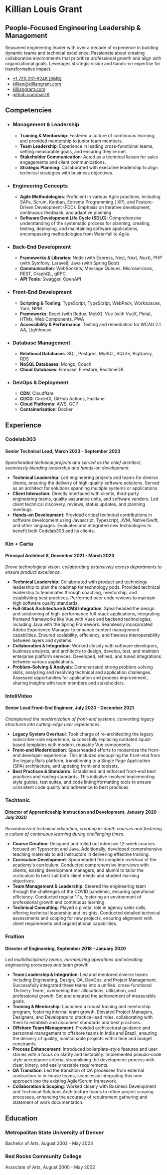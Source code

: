 # Killian Louis Grant

## People-Focused Engineering Leadership & Management

Seasoned engineering leader with over a decade of experience in building dynamic teams and technical excellence.
Passionate about creating collaborative environments that prioritize professional growth and align with organizational
goals. Leverages strategic vision and hands-on expertise for transformative impact.

- [+1 720 231-9248 [SMS]](sms:+17202319248)
- [killian@killiangrant.com](mailto:killian@killiangrant.com)
- [killiangrant.com](https://www.killiangrant.com)
- [github.com/nailliK](https://www.github.com/nailliK)

## Competencies

- ### Management & Leadership

  - **Training & Mentorship**: Fostered a culture of continuous learning, and provided mentorship to junior team
    members.
  - **Team Leadership**: Experience in leading cross-functional teams, setting measurable goals, and ensuring they're
    met.
  - **Stakeholder Communication**: Acted as a technical liaison for sales engagements and client communications.
  - **Strategic Planning**: Collaborated with executive leadership to align technical strategies with business
    objectives.

- ### Engineering Concepts

  - **Agile Methodologies**: Proficient in various Agile practices, including SAFe, Scrum, Kanban, Extreme Programming (
    XP), and Feature-Driven Development (FDD). Emphasis on iterative development, continuous feedback, and adaptive
    planning.
  - **Software Development Life Cycle (SDLC)**: Comprehensive understanding of the systematic process for planning,
    creating, testing, deploying, and maintaining software applications, encompassing methodologies from Waterfall to
    Agile.

- ### Back-End Development

  - **Frameworks & Libraries**: Node (with Express, Nest, Next, Nuxt), PHP (with Symfony, Laravel), Java (with Spring
    Boot)
  - **Communication**: WebSockets, Message Queues, Microservices, REST, GraphQL, gRPC
  - **API Tools**: Swagger, OpenAPI

- ### Front-End Development

  - **Scripting & Tooling**: TypeScript, TypeScript, WebPack, Workspaces, Yarn, NPM
  - **Frameworks**: React (with Redux, MobX), Vue (with VueX, Pinia), HTMx, Web Components, PWA
  - **Accessibility & Performance**: Testing and remediation for WCAG 2.1 AA, Lighthouse

- ### Database Management

  - **Relational Databases**: SQL, Postgres, MySQL, SQLite, BigQuery, RDS
  - **NoSQL Databases**: Mongo, Couch
  - **Cloud Databases**: Firebase, Firestore, RealtimeDB

- ### DevOps & Deployment
  - **CDN**: Cloudflare
  - **CI/CD**: CircleCI, GitHub Actions, Fastlane
  - **Cloud Platforms**: AWS, GCP
  - **Containerization**: Docker

## Experience

### Codelab303

#### Senior Technical Lead, March 2023 - September 2023

_Spearheaded technical projects and served as the chief architect, seamlessly blending leadership and hands-on
development._

- **Technical Leadership**: Led engineering projects and teams for diverse clients, ensuring the delivery of
  high-quality software solutions. Served as an architect for solutions spanning multiple systems or applications.
- **Client Interaction**: Directly interfaced with clients, third-party engineering teams, quality assurance units, and
  software vendors. Led client technical discovery, reviews, status updates, and planning meetings.
- **Hands-on Development**: Provided critical technical contributions in software development using Javascript,
  Typescript, JVM, Native/Swift, and other languages. Evaluated and integrated new technologies to benefit both
  Codelab303 and its clients.

### Kin + Carta

#### Principal Architect 8, December 2021 - March 2023

_Drove technological vision, collaborating extensively across departments to ensure product excellence._

- **Technical Leadership**: Collaborated with product and technology leadership to plan the roadmap for technology pods.
  Provided technical leadership to teammates through coaching, mentorship, and establishing best practices. Performed
  peer code reviews to maintain high software quality standards.
- **Full-Stack Architecture & CMS Integration**: Spearheaded the design and solutioning of high-performance full-stack applications, integrating frontend frameworks like Vue with Vuex and backend technologies, including Java with the Spring Framework. Seamlessly incorporated Adobe Experience Manager to enhance content management capabilities. Ensured scalability, efficiency, and flawless interoperability between layers and systems.
- **Collaboration & Integration**: Worked closely with software developers, business analysts, and architects to design,
  develop, test, and maintain enterprise platform services. Developed, refined, and tuned integrations between various
  applications.
- **Problem-Solving & Analysis**: Demonstrated strong problem-solving skills, analyzing and resolving technical and
  application challenges. Assessed opportunities for application and process improvement, sharing insights with team
  members and stakeholders.

### InteliVideo

#### Senior Lead Front-End Engineer, July 2020 - December 2021

_Championed the modernization of front-end systems, converting legacy structures into cutting-edge user experiences._

- **Legacy System Overhaul**: Took charge of re-architecting the legacy subscriber-side experience, successfully
  replacing outdated liquid-based templates with modern, reusable Vue components.
- **Front-end Modernization**: Spearheaded efforts to modernize the front-end developer experience. This included
  decoupling the front-end from the legacy Rails platform, transitioning to a Single Page Application (SPA)
  architecture, and updating front-end toolsets.
- **Best Practices & Standards**: Established and enforced front-end best practices and coding standards. This
  initiative involved implementing style guides, test suites, and code linting/formatting tools to ensure consistent
  code quality and adherence to best practices.

### Techtonic

#### Director of Apprenticeship Instruction and Development, January 2020 - July 2020

_Revolutionized technical education, creating in-depth courses and fostering a culture of continuous learning during
challenging times._

- **Course Creation**: Designed and rolled out intensive 12-week courses focused on Typescript and Java. Additionally,
  developed comprehensive teaching materials to aid instructors in delivering effective training.
- **Curriculum Development**: Spearheaded the complete overhaul of the academy's curriculum. Conducted comprehensive
  interviews with clients, existing development managers, and alumni to tailor the curriculum to best suit both client
  needs and student learning objectives.
- **Team Management & Leadership**: Steered the engineering team through the challenges of the COVID pandemic, ensuring
  operational efficiency. Conducted regular 1:1s, fostering an environment of professional growth and continuous
  learning.
- **Technical Consulting**: Played a pivotal role in agency sales calls, offering technical leadership and insights.
  Conducted detailed technical assessments and scoping for new projects, ensuring alignment with client requirements and
  organizational capabilities.

### Fruition

#### Director of Engineering, September 2018 - January 2020

_Led multidisciplinary teams, harmonizing operations and elevating engineering processes and team growth._

- **Team Leadership & Integration**: Led and mentored diverse teams including Engineering, Design, QA, DevOps, and
  Project Management. Successfully integrated these teams into a unified, cross-functional 'Delivery Team', overseeing
  their allocations, utilization, and professional growth. Set and ensured the achievement of measurable goals.
- **Training & Mentorship**: Launched a robust training and mentorship program, fostering internal team growth. Elevated
  Project Managers, Designers, and Developers to practice-lead roles, collaborating with them to establish and document
  standards and best practices.
- **Offshore Team Management**: Provided architectural guidance and personnel management to offshore teams in India and
  Brazil, ensuring the delivery of quality, maintainable projects within time and budget constraints.
- **Process Enhancement**: Introduced boilerplate-style features and user stories with a focus on clarity and
  testability. Implemented pseudo-code style acceptance criteria, streamlining the development process with clear,
  binary, and easily testable requirements.
- **QA Transition**: Led the transition of QA processes from external contractors to in-house teams, seamlessly
  integrating this new approach into the existing Agile/Scrum framework.
- **Collaboration & Scoping**: Worked closely with Business Development and Technical Solutions Architecture teams to
  refine project scoping processes, enhancing the accuracy of requirement gathering and statement of work documentation.

## Education

### Metropolitan State University of Denver

Bachelor of Arts, August 2002 - May 2004

### Red Rocks Community College

Associate of Arts, August 2000 - May 2002
